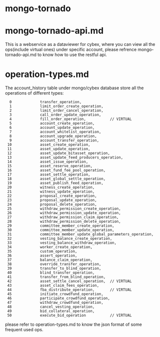 # mongo-tornado
# mongo-tornado-api.md
This is a webservice as a dataviewer for cybex, where you can view all the ops(include virtual ones) under specific account, please refrence mongo-tornado-api.md to know how to use the restful api.

# operation-types.md
The account_history table under mongo/cybex database store all the operations of different types:

```
  0             transfer_operation,
  1             limit_order_create_operation,
  2             limit_order_cancel_operation,
  3             call_order_update_operation,
  4             fill_order_operation,           // VIRTUAL
  5             account_create_operation,
  6             account_update_operation,
  7             account_whitelist_operation,
  8             account_upgrade_operation,
  9             account_transfer_operation,
 10             asset_create_operation,
 11             asset_update_operation,
 12             asset_update_bitasset_operation,
 13             asset_update_feed_producers_operation,
 14             asset_issue_operation,
 15             asset_reserve_operation,
 16             asset_fund_fee_pool_operation,
 17             asset_settle_operation,
 18             asset_global_settle_operation,
 19             asset_publish_feed_operation,
 20             witness_create_operation,
 21             witness_update_operation,
 22             proposal_create_operation,
 23             proposal_update_operation,
 24             proposal_delete_operation,
 25             withdraw_permission_create_operation,
 26             withdraw_permission_update_operation,
 27             withdraw_permission_claim_operation,
 28             withdraw_permission_delete_operation,
 29             committee_member_create_operation,
 30             committee_member_update_operation,
 31             committee_member_update_global_parameters_operation,
 32             vesting_balance_create_operation,
 33             vesting_balance_withdraw_operation,
 34             worker_create_operation,
 35             custom_operation,
 36             assert_operation,
 37             balance_claim_operation,
 38             override_transfer_operation,
 39             transfer_to_blind_operation,
 40             blind_transfer_operation,
 41             transfer_from_blind_operation,
 42             asset_settle_cancel_operation,  // VIRTUAL
 43             asset_claim_fees_operation,
 44             fba_distribute_operation,       // VIRTUAL
 45             initiate_crowdfund_operation,
 46             participate_crowdfund_operation,
 47             withdraw_crowdfund_operation,
 48             cancel_vesting_operation,
 49             bid_collateral_operation,
 50             execute_bid_operation           // VIRTUAL

```
please refer to operation-types.md to know the json format of some frequent used ops.
